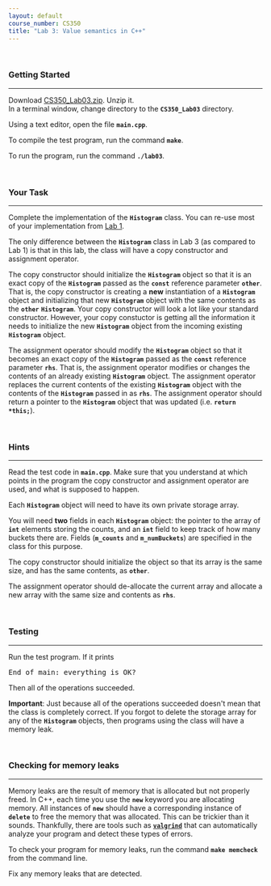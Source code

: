 ```yaml
---
layout: default
course_number: CS350
title: "Lab 3: Value semantics in C++"
---
```



<br>

### Getting Started

--- --- --- --- --- --- --- --- --- --- --- --- --- --- --- --- --- --- --- --- --- --- --- ---

Download [CS350_Lab03.zip](CS350_Lab03.zip).  Unzip it.  
In a terminal window, change directory to the **```CS350_Lab03```** directory.

Using a text editor, open the file **```main.cpp```**.

To compile the test program, run the command **```make```**.

To run the program, run the command **```./lab03```**.



<br>

### Your Task

--- --- --- --- --- --- --- --- --- --- --- --- --- --- --- --- --- --- --- --- --- --- --- ---

Complete the implementation of the **```Histogram```** class.
You can re-use most of your implementation from [Lab 1](lab01.html).

The only difference between the **```Histogram```** class in Lab 3 (as compared to Lab 1) is that in this lab, the class 
will have a copy constructor and assignment operator.

The copy constructor should initialize the **```Histogram```** object so that it is an exact copy of the 
**```Histogram```** passed as the **```const```** reference parameter **```other```**.  That is, the copy
constructor is creating a **new** instantiation of a **```Histogram```** object and initializing that new
**```Histogram```** object with the same contents as the **```other```** **```Histogram```**. Your copy
constructor will look a lot like your standard constructor. However, your copy constuctor is getting all the 
information it needs to initialize the new **```Histogram```** object from the incoming existing **```Histogram```** object.

The assignment operator should modify the **```Histogram```** object so that it becomes an exact copy of the 
**```Histogram```** passed as the **```const```** reference parameter **```rhs```**.  That is, the assignment
operator modifies or changes the contents of an already existing **```Histogram```** object. The assignment
operator replaces the current contents of the existing **```Histogram```** object with the contents of the 
**```Histogram```** passed in as **```rhs```**.  The assignment operator should return a pointer to the 
**```Histogram```** object that was updated (i.e. **```return *this;```**).



<br>

### Hints

--- --- --- --- --- --- --- --- --- --- --- --- --- --- --- --- --- --- --- --- --- --- --- ---

Read the test code in **```main.cpp```**.  Make sure that you understand at which points in the program the copy 
constructor and assignment operator are used, and what is supposed to happen.

Each **```Histogram```** object will need to have its own private storage array.

You will need **two** fields in each **```Histogram```** object: the pointer to the array of **```int```** elements 
storing the counts, and an **```int```** field to keep track of how many buckets there are.  Fields 
(**```m_counts```** and **```m_numBuckets```**) are specified in the class for this purpose.

The copy constructor should initialize the object so that its array is
the same size, and has the same contents, as **```other```**.

The assignment operator should de-allocate the current array and allocate a new array with the same size and contents 
as **```rhs```**.



<br>

### Testing

--- --- --- --- --- --- --- --- --- --- --- --- --- --- --- --- --- --- --- --- --- --- --- ---

Run the test program.  If it prints

<pre>
End of main: everything is OK?
</pre>

Then all of the operations succeeded.

**Important**: Just because all of the operations succeeded doesn't mean that the class is completely correct.  If you 
forgot to delete the storage array for any of the **```Histogram```** objects, then programs using the class will have 
a memory leak.



<br>
    
### Checking for memory leaks
    
--- --- --- --- --- --- --- --- --- --- --- --- --- --- --- --- --- --- --- --- --- --- --- ---
    
Memory leaks are the result of memory that is allocated but not properly freed.  In C++, each
time you use the **```new```** keyword you are allocating memory.  All instances of **```new```** 
should have a corresponding instance of **```delete```** to free the memory that was allocated.
This can be trickier than it sounds. Thankfully, there are tools such as [**```valgrind```**](http://valgrind.org) 
that can automatically analyze your program and detect these types of errors.

To check your program for memory leaks, run the command **```make memcheck```** from the command line.

Fix any memory leaks that are detected.
